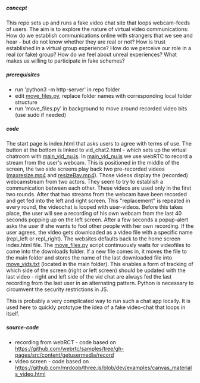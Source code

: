 ##### concept

This repo sets up and runs a fake video chat site that loops webcam-feeds of users. The aim is to explore the nature of virtual video communications: How do we establish communications online with strangers that we see and hear - but do not know whether they are real or not? How is trust established in a virtual group experience? How do we perceive our role in a real (or fake) group? How do we feel about unreal experiences? What makes us willing to participate in fake schemes?


##### prerequisites
* run 'python3 -m http-server' in repo folder
* edit [move_files.py](), replace folder names with corresponding local folder structure
* run 'move_files.py' in background to move around recorded video bits (use sudo if needed)

##### code

The start page is index.html that asks users to agree with terms of use. The button at the bottom is linked to vid_chat2.html - which sets up the virtual chatroom with [main_vid_nu.js]().
In [main_vid_nu.js]() we use webRTC to record a stream from the user's webcam. This is positioned in the middle of the screen, the two side screens play back two pre-recorded videos ([maxresize.mp4]() and [resizeBav.mp4]()). Those videos display the (recorded) webcamstream from two actors. They seem to try to establish a communication between each other. These videos are used only in the first two rounds. After that two streams from the webcam have been recorded and get fed into the left and right screen. This "replacement" is repeated in every round, the videochat is looped with user-videos. Before this takes place, the user will see a recording of his own webcam from the last 40 seconds popping up on the left screen. After a few seconds a popup-alert asks the user if she wants to fool other people with her own recording. If the user agrees, the video gets downloaded as a video file with a specific name (repl_left or repl_right). The websites defaults back to the home screen index.html file.
The [move_files.py]() script continuously waits for videofiles to come into the downloads folder. If a new file comes in, it moves the file to the main folder and stores the name of the last downloaded file into [move_vids.txt]() (located in the main folder). This enables a form of tracking of which side of the screen (right or left screen) should be updated with the last video - right and left side of the vid chat are always fed the last recording from the last user in an alternating pattern. Python is necessary to circumvent the security restrictions in JS.

This is probably a very complicated way to run such a chat app locally. It is used here to quickly prototype the idea of a fake video-chat that loops in itself.  

##### source-code
* recording from webRCT - code based on https://github.com/webrtc/samples/tree/gh-pages/src/content/getusermedia/record
* video screen - code based on https://github.com/mrdoob/three.js/blob/dev/examples/canvas_materials_video.html
